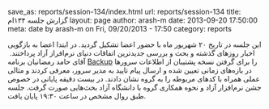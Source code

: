 save_as: reports/session-134/index.html
url: reports/session-134
title: گزارش جلسه ۱۳۴ام
layout: page
author: arash-m
date: 2013-09-20 17:50:00
meta: date by arash-m on Fri, 09/20/2013 - 17:50
category: reports

این جلسه در تاریخ ۲۰ شهریور ماه با حضور اعضا تشکیل گردید. در ابتدا اعضا به
بازگویی اخبار روزهای گذشته و بحث و بررسی جدیدترین اتفاقات دنیای نرم‌افراز آزاد
پرداختند.  آقای حامد رمضانیان برنامه
[Backup](https://github.com/meskyanichi/backup) را برای گرفتن نسخه پشتیبان از
اطلاعات سرورها در بازه‌های زمانی تعیین شده و ارسال پیام تایید به مدیر سرور،
معرفی کردند و مثالی عملی همراه با کدهای مربوطه را به گروه نشان دادند. در بیست
دقیقه پایانی در خصوص جشن نرم‌افزار آزاد و نحوه همکاری گروه با دانشگاه آزاد
بحث‌هایی صورت گرفت. جلسه طبق روال مشخص در ساعت ۱۹:۳۰ پایان یافت.



<!--more-->

